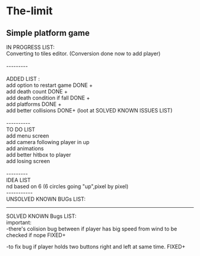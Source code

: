 # The-limit
Simple platform game
----------
IN PROGRESS LIST:<br/>
Converting to tiles editor. (Conversion done now to add player) <br/>
<br/>
--------- <br/>
<br/>
ADDED LIST : <br/>
add option to restart game DONE +<br/>
add death count DONE +<br/>
add death condition if fall DONE +<br/>
add platforms DONE +<br/>
add better collisions DONE+ (loot at SOLVED KNOWN ISSUES LIST)<br/>
<br/>
----------<br/>
TO DO LIST<br/>
add menu screen <br/>
add camera following player in up<br/>
add animations<br/>
add better hitbox to player<br/>
add losing screen<br/>
<br/>
---------<br/>
IDEA LIST<br/>
nd based on 6 (6 circles going "up",pixel by pixel)<br/>
-----------<br/>
UNSOLVED KNOWN BUGs LIST:<br/>


-----------
SOLVED KNOWN Bugs LIST:<br/>
important:<br/>
-there's colision bug between if player has big speed from wind to be checked if nope FIXED+<br/>

-to fix bug if player holds two buttons right and left at same time. FIXED+ <br/>
